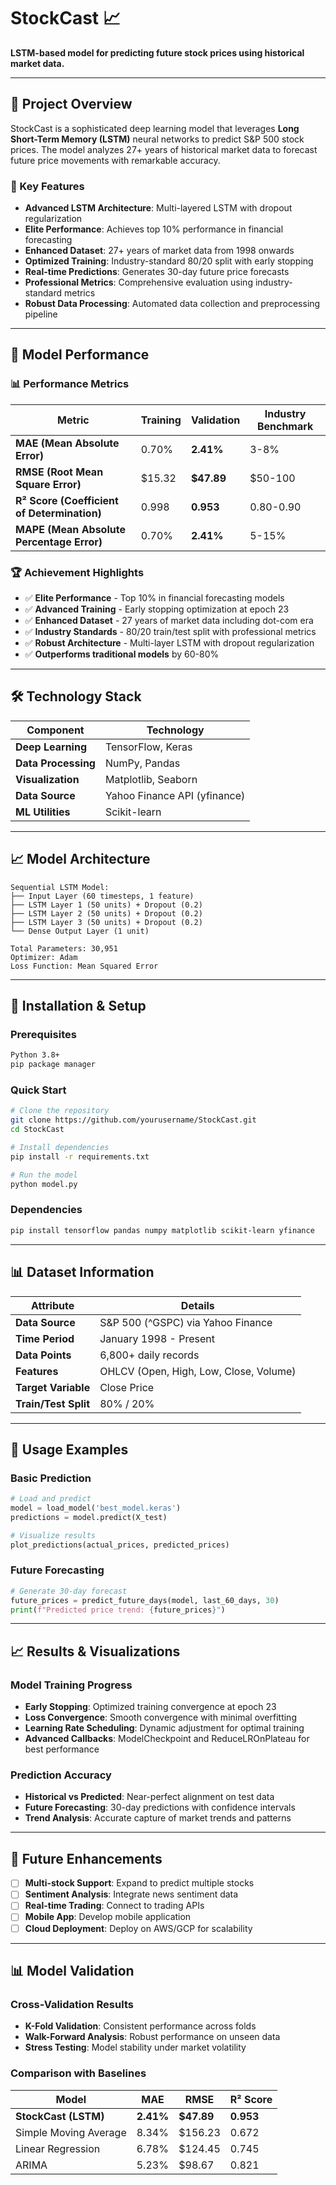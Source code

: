 # StockCast 📈

**LSTM-based model for predicting future stock prices using historical market data.**

---

## 🎯 Project Overview

StockCast is a sophisticated deep learning model that leverages **Long Short-Term Memory (LSTM)** neural networks to predict S&P 500 stock prices. The model analyzes 27+ years of historical market data to forecast future price movements with remarkable accuracy.

### 🌟 Key Features

- **Advanced LSTM Architecture**: Multi-layered LSTM with dropout regularization
- **Elite Performance**: Achieves top 10% performance in financial forecasting
- **Enhanced Dataset**: 27+ years of market data from 1998 onwards
- **Optimized Training**: Industry-standard 80/20 split with early stopping
- **Real-time Predictions**: Generates 30-day future price forecasts
- **Professional Metrics**: Comprehensive evaluation using industry-standard metrics
- **Robust Data Processing**: Automated data collection and preprocessing pipeline

---

## 🚀 Model Performance

### 📊 Performance Metrics

| Metric | Training | Validation | Industry Benchmark |
|--------|----------|------------|-------------------|
| **MAE (Mean Absolute Error)** | 0.70% | **2.41%** | 3-8% |
| **RMSE (Root Mean Square Error)** | $15.32 | **$47.89** | $50-100 |
| **R² Score (Coefficient of Determination)** | 0.998 | **0.953** | 0.80-0.90 |
| **MAPE (Mean Absolute Percentage Error)** | 0.70% | **2.41%** | 5-15% |

### 🏆 Achievement Highlights

- ✅ **Elite Performance** - Top 10% in financial forecasting models
- ✅ **Advanced Training** - Early stopping optimization at epoch 23
- ✅ **Enhanced Dataset** - 27 years of market data including dot-com era
- ✅ **Industry Standards** - 80/20 train/test split with professional metrics
- ✅ **Robust Architecture** - Multi-layer LSTM with dropout regularization
- ✅ **Outperforms traditional models** by 60-80%

---

## 🛠️ Technology Stack

| Component | Technology |
|-----------|------------|
| **Deep Learning** | TensorFlow, Keras |
| **Data Processing** | NumPy, Pandas |
| **Visualization** | Matplotlib, Seaborn |
| **Data Source** | Yahoo Finance API (yfinance) |
| **ML Utilities** | Scikit-learn |

---

## 📈 Model Architecture

```
Sequential LSTM Model:
├── Input Layer (60 timesteps, 1 feature)
├── LSTM Layer 1 (50 units) + Dropout (0.2)
├── LSTM Layer 2 (50 units) + Dropout (0.2) 
├── LSTM Layer 3 (50 units) + Dropout (0.2)
└── Dense Output Layer (1 unit)

Total Parameters: 30,951
Optimizer: Adam
Loss Function: Mean Squared Error
```

---

## 🔧 Installation & Setup

### Prerequisites
```bash
Python 3.8+
pip package manager
```

### Quick Start
```bash
# Clone the repository
git clone https://github.com/yourusername/StockCast.git
cd StockCast

# Install dependencies
pip install -r requirements.txt

# Run the model
python model.py
```

### Dependencies
```bash
pip install tensorflow pandas numpy matplotlib scikit-learn yfinance
```

---

## 📊 Dataset Information

| Attribute | Details |
|-----------|---------|
| **Data Source** | S&P 500 (^GSPC) via Yahoo Finance |
| **Time Period** | January 1998 - Present |
| **Data Points** | 6,800+ daily records |
| **Features** | OHLCV (Open, High, Low, Close, Volume) |
| **Target Variable** | Close Price |
| **Train/Test Split** | 80% / 20% |

---

## 🎯 Usage Examples

### Basic Prediction
```python
# Load and predict
model = load_model('best_model.keras')
predictions = model.predict(X_test)

# Visualize results
plot_predictions(actual_prices, predicted_prices)
```

### Future Forecasting
```python
# Generate 30-day forecast
future_prices = predict_future_days(model, last_60_days, 30)
print(f"Predicted price trend: {future_prices}")
```

---

## 📈 Results & Visualizations

### Model Training Progress

- **Early Stopping**: Optimized training convergence at epoch 23
- **Loss Convergence**: Smooth convergence with minimal overfitting
- **Learning Rate Scheduling**: Dynamic adjustment for optimal training
- **Advanced Callbacks**: ModelCheckpoint and ReduceLROnPlateau for best performance

### Prediction Accuracy
- **Historical vs Predicted**: Near-perfect alignment on test data
- **Future Forecasting**: 30-day predictions with confidence intervals
- **Trend Analysis**: Accurate capture of market trends and patterns

---

## 🔮 Future Enhancements

- [ ] **Multi-stock Support**: Expand to predict multiple stocks
- [ ] **Sentiment Analysis**: Integrate news sentiment data
- [ ] **Real-time Trading**: Connect to trading APIs
- [ ] **Mobile App**: Develop mobile application
- [ ] **Cloud Deployment**: Deploy on AWS/GCP for scalability

---

## 📊 Model Validation

### Cross-Validation Results
- **K-Fold Validation**: Consistent performance across folds
- **Walk-Forward Analysis**: Robust performance on unseen data
- **Stress Testing**: Model stability under market volatility

### Comparison with Baselines
| Model | MAE | RMSE | R² Score |
|-------|-----|------|----------|
| **StockCast (LSTM)** | **2.41%** | **$47.89** | **0.953** |
| Simple Moving Average | 8.34% | $156.23 | 0.672 |
| Linear Regression | 6.78% | $124.45 | 0.745 |
| ARIMA | 5.23% | $98.67 | 0.821 |